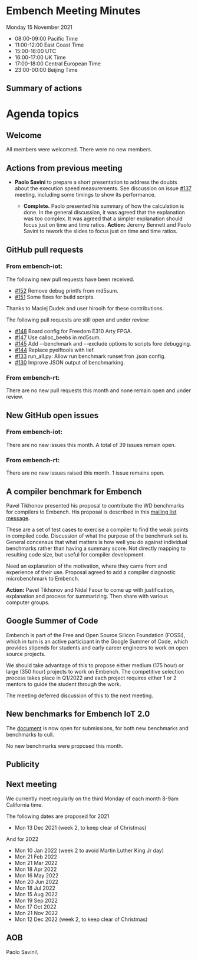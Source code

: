 # Embench Meeting Minutes

Monday 15 November 2021

- 08:00-09:00 Pacific Time
- 11:00-12:00 East Coast Time
- 15:00-16:00 UTC
- 16:00-17:00 UK Time
- 17:00-18:00 Central European Time
- 23:00-00:00 Beijing Time

## Summary of actions

# Agenda topics

## Welcome

All members were welcomed. There were no new members.

## Actions from previous meeting

- **Paolo Savini** to prepare a short presentation to address the doubts about the execution speed measurements. See discussion on issue [#137](https://github.com/embench/embench-iot/issues/137) meeting, including some timings to show its performance.

  - **Complete.** Paolo presented his summary of how the calculation is done.  In the general discussion, it was agreed that the explanation was too complex.  It was agreed that a simpler explanation should focus just on time and time ratios.  **Action:** Jeremy Bennett and Paolo Savini to rework the slides to focus just on time and time ratios.

## GitHub pull requests

### From embench-iot:

The following new pull requests have been received.

- [#152](https://github.com/embench/embench-iot/pull/152) Remove debug printfs from md5sum.
- [#151](https://github.com/embench/embench-iot/pull/151) Some fixes for build scripts.

Thanks to Maciej Dudek and user hirooih for these contributions.

The following pull requests are still open and under review:

- [#148](https://github.com/embench/embench-iot/pull/148) Board config for Freedom E310 Arty FPGA.
- [#147](https://github.com/embench/embench-iot/pull/147) Use calloc_beebs in md5sum.
- [#145](https://github.com/embench/embench-iot/pull/145) Add --benchmark and --exclude options to scripts fore debugging.
- [#144](https://github.com/embench/embench-iot/pull/144) Replace pyelftools with lief.
- [#133](https://github.com/embench/embench-iot/pull/133) run_all.py: Allow run benchmark runset fron .json config.
- [#130](https://github.com/embench/embench-iot/pull/130) Improve JSON output of benchmarking.

### From embench-rt:

There are no new pull requests this month and none remain open and under review.

## New GitHub open issues

### From embench-iot:

There are no new issues this month. A total of 39 issues remain open.

### From embench-rt:

There are no new issues raised this month. 1 issue remains open.

## A compiler benchmark for Embench

Pavel Tikhonov presented his proposal to contribute the WD benchmarks for compilers to Embench.  His proposal is described in this [mailing list message](https://lists.librecores.org/pipermail/embench/2021-November/000160.html).

These are a set of test cases to exercise a compiler to find the weak points in compiled code. Discussion of what the purpose of the benchmark set is. General concensus that what matters is how well you do against individual benchmarks rather than having a summary score. Not directly mapping to resulting code size, but useful for compiler development.

Need an explanation of the motivation, where they came from and experience of their use.  Proposal agreed to add a compiler diagnostic microbenchmark to Embench.

**Action:** Pavel Tikhonov and Nidal Faour to come up with justification, explanation and process for summarizing. Then share with various computer groups.

## Google Summer of Code

Embench is part of the Free and Open Source Silicon Foundation (FOSSi), which in turn is an active participant in the Google Summer of Code, which provides stipends for students and early career engineers to work on open source projects.

We should take advantage of this to propose either medium (175 hour) or large (350 hour) projects to work on Embench.  The competitive selection process takes place in Q1/2022 and each project requires either 1 or 2 mentors to guide the student through the work.

The meeting deferred discussion of this to the next meeting.

## New benchmarks for Embench IoT 2.0

The [document](https://docs.google.com/document/d/1kFBsA6VEQfJ8yG6wbBwgiY6GKOYLVNJvqIfqKYYyX60/edit?usp=sharing) is now open for submissions, for both new benchmarks and benchmarks to cull.

No new benchmarks were proposed this month.

## Publicity

## Next meeting

We currently meet regularly on the third Monday of each month 8-9am California time.

The following dates are proposed for 2021

- Mon 13 Dec 2021 (week 2, to keep clear of Christmas)

And for 2022

- Mon 10 Jan 2022 (week 2 to avoid Martin Luther King Jr day)
- Mon 21 Feb 2022
- Mon 21 Mar 2022
- Mon 18 Apr 2022
- Mon 16 May 2022
- Mon 20 Jun 2022
- Mon 18 Jul 2022
- Mon 15 Aug 2022
- Mon 19 Sep 2022
- Mon 17 Oct 2022
- Mon 21 Nov 2022
- Mon 12 Dec 2022 (week 2, to keep clear of Christmas)

 ## AOB


Paolo Savini\
